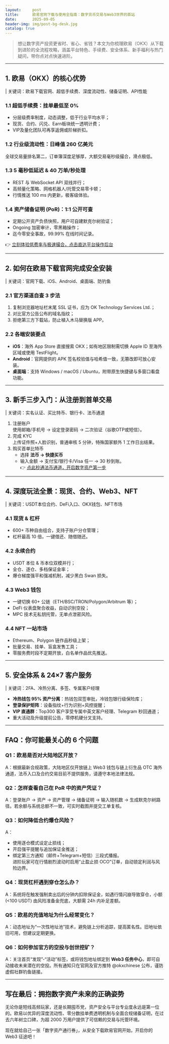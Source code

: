 ```yaml
---
layout:     post
title:      欧易官网下载与使用全指南：数字货币交易与Web3世界的首站
date:       2025-09-05
header-img: img/post-bg-desk.jpg
catalog: true
---
```


> 想让数字资产投资更省时、省心、省钱？本文为你梳理欧易（OKX）从下载到进阶的全流程攻略，涵盖平台特色、手续费、安全体系、新手福利与热门疑问，带你点对点快速进阶。

---

## 1. 欧易（OKX）的核心优势

| 关键词：欧易下载官网、超低手续费、深度流动性、储备证明、API性能  

### 1.1 超低手续费：挂单最低至 0%
- 分层级费率制度，动态调整，低于行业平均水平；
- 现货、合约、闪兑、Earn板块统一透明计费；
- VIP及量化团队可再享返佣或阶梯折扣。

### 1.2 行业级流动性：日峰值 260 亿美元
全球交易量排名第二，订单簿深度足够厚，大额交易毫秒级撮合，滑点极低。

### 1.3 5 毫秒低延迟 & 40 万单/秒处理
- REST 与 WebSocket API 双线并行；
- 高频量化策略、网格机器人/托管交易零卡顿；
- 行情推送 100 ms 内更新，极客级体验。

### 1.4 资产储备证明 (PoR)：1:1 公开可查
- 定期公开资产负债快照，用户可自建默克尔树验证；
- Ongoing 加密审计，零黑箱操作；
- 迄今零安全事故，99.99% 在线时间记录。  

👉 [立刻体验低费率与极速撮合，点击直达平台操作后台](https://okxdog.com/)

---

## 2. 如何在欧易下载官网完成安全安装

| 关键词：官网下载、iOS、Android、桌面端、防钓鱼  

### 2.1 官方渠道自查 3 步法
1. 复制浏览器地址栏末尾 SSL 证书，应为 OK Technology Services Ltd.；
2. 对比官方公告公布的域名指纹；
3. 拒绝第三方下载站，防止植入木马替换版 APP。

### 2.2 各端安装要点
- **iOS**：海外 App Store 直接搜索 OKX；如有地区限制需切换 Apple ID 至海外区域或使用 TestFlight。
- **Android**：官网提供的 APK 签名校验值与哈希值一致，无篡改即可放心安装。
- **桌面端**：支持 Windows / macOS / Ubuntu，附带原生快捷键与多窗口看盘功能。

---

## 3. 新手三步入门：从注册到首单交易

| 关键词：实名认证、买比特币、银行卡、法币通道  

1. 注册账户  
   使用邮箱/手机号 → 设定登录密码 → 二次验证（谷歌OTP或短信）。
2. 完成 KYC  
   上传证件照+人脸识别，普通审核 5 分钟，特殊国家额外 1 工作日出结果。  
3. 购买首单比特币  
   - 选择 **法币 → 快捷买币**  
   - 输入金额 → 支付宝/银行卡/Visa 任一 → 30 秒到账。  
   👉 [点此秒通法币通道，开启数字资产第一步](https://okxdog.com/)  

---

## 4. 深度玩法全景：现货、合约、Web3、NFT

| 关键词：USDT本位合约、DeFi入口、OKX钱包、NFT市场

### 4.1 现货 & 杠杆
- 600+ 币种自由组合，支持子账户分仓管理；
- 杠杆最高 10 倍，一键借还、随借随还。

### 4.2 永续合约
- USDT 本位 & 币本位双模并行；
- 全仓、逐仓、多档保证金率；
- 爆仓梯度强平和强减机制，减少黑白 Swan 损失。

### 4.3 Web3 钱包
- 一键切换 60+ 公链（ETH/BSC/TRON/Polygon/Arbitrum 等）；
- DeFi 仪表盘聚合收益，自动识别空投；
- MPC 技术无私钥托管，无单点泄密风险。

### 4.4 NFT 一站市场
- Ethereum、Polygon 链作品秒级上架；
- 批量交易、挂单、盲盒发售工具；
- 零服务费时段不定期开放，白名单作品优先推送。

---

## 5. 安全体系 & 24×7 客户服务

| 关键词：2FA、冷热分离、多签、专属客户经理

- **冷热钱包 95% 资产分离**：热钱包双签审批，冷钱包银行级保险库；
- **登录保护矩阵**：设备指纹+行为识别+风控提醒；
- **VIP 直通群**：Top300 客户享受专属中英文客户经理、Telegram 秒回通道；
- 重大活动及升级提前公告，零停机硬分叉支持。

---

## FAQ：你可能最关心的 6 个问题

### Q1：欧易是否对大陆地区开放？
A：根据最新合规政策，大陆地区仅开放链上 Web3 钱包与链上衍生品 OTC 海外通道，法币入口及合约交易目前不提供服务，请遵守本地法律法规。

### Q2：怎样查看自己在 PoR 中的资产凭证？
A：登录账户 → 资产 → 资产管理 → 储备证明 → 输入随机数 → 生成默克尔树路径。若余额与系统总额不一致，可实时截图并提交工单复核。

### Q3：如何降低合约爆仓风险？
A：  
- 使用逐仓模式设定止损线；  
- 开启强平提醒与追加保证金推送；  
- 绑定第三方通知（邮件+Telegram+短信）三段式播报。  
进阶玩家可在行情剧烈波动时启用“止盈止损 OCO”订单，自动锁定利润与风险边界。

### Q4：现货杠杆遇到穿仓怎么办？
A：系统将在触发强制卖出后的分钟内扣除保证金，如遇行情闪崩导致穿仓，小额 (<100 USDT) 由风险准备金兜底，大额需 24h 内补足差额。

### Q5：欧易的充值地址为什么经常变化？
A：动态地址为“一次性地址池”技术，避免链上分析追踪，提高匿名性。旧地址依旧可用，但建议定期更换。

### Q6：如何参加官方的空投与创世挖矿？
A：关注首页“发现”-“活动”标签，或将钱包地址绑定到 **Web3 任务中心**，即可自动接收未来潜在的空投。所有通知只在官网及官方推特 @okxchinese 公布，谨防虚假社群钓鱼链接。

---

## 写在最后：拥抱数字资产未来的正确姿势

无论你是短线高频玩家，还是长期囤币党，资产安全与平台专业度永远是第一位的。欧易以优异的深度流动性、零分数挂单费透明机制与全面合规储备证明，在过去六年树立口碑，为超 2000 万用户提供了可信赖的交易与托管环境。

现在就给自己一张「数字资产通行券」，从安全下载欧易官网开始，开启你的 Web3 征途吧！